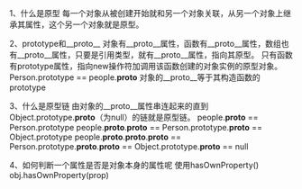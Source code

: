 1、什么是原型
  每一个对象从被创建开始就和另一个对象关联，从另一个对象上继承其属性，这个另一个对象就是原型。

2、prototype和__proto__
  对象有__proto__属性，函数有__proto__属性，数组也有__proto__属性，只要是引用类型，就有__proto__属性，指向其原型。
  只有函数有prototype属性，指向new操作符加调用该函数创建的对象实例的原型对象。 Person.prototype == people.__proto__
  对象的__proto__等于其构造函数的prototype

3、什么是原型链
  由对象的__proto__属性串连起来的直到Object.prototype.__proto__（为null）的链就是原型链。
  people.__proto__ == Person.prototype
  people.__proto__.__proto__ == Person.prototype.__proto__ == Object.prototype
  people.__proto__.__proto__.__proto__ == Person.prototype.__proto__.__proto__ == Object.prototype.__proto__ == null

4、如何判断一个属性是否是对象本身的属性呢
  使用hasOwnProperty() obj.hasOwnProperty(prop)
